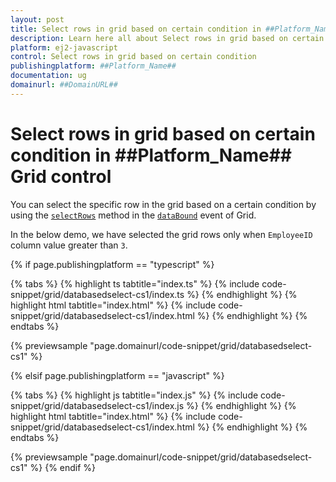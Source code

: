 ```yaml
---
layout: post
title: Select rows in grid based on certain condition in ##Platform_Name## Grid control | Syncfusion
description: Learn here all about Select rows in grid based on certain condition in Syncfusion ##Platform_Name## Grid control of Syncfusion Essential JS 2 and more.
platform: ej2-javascript
control: Select rows in grid based on certain condition 
publishingplatform: ##Platform_Name##
documentation: ug
domainurl: ##DomainURL##
---
```


# Select rows in grid based on certain condition in ##Platform_Name## Grid control

You can select the specific row in the grid based on a certain condition by using the [`selectRows`](../../api/grid/#selectrows) method in the [`dataBound`](../../api/grid/#databound) event of Grid.

In the below demo, we have selected the grid rows only when `EmployeeID` column value greater than `3`.

{% if page.publishingplatform == "typescript" %}

 {% tabs %}
{% highlight ts tabtitle="index.ts" %}
{% include code-snippet/grid/databasedselect-cs1/index.ts %}
{% endhighlight %}
{% highlight html tabtitle="index.html" %}
{% include code-snippet/grid/databasedselect-cs1/index.html %}
{% endhighlight %}
{% endtabs %}
        
{% previewsample "page.domainurl/code-snippet/grid/databasedselect-cs1" %}

{% elsif page.publishingplatform == "javascript" %}

{% tabs %}
{% highlight js tabtitle="index.js" %}
{% include code-snippet/grid/databasedselect-cs1/index.js %}
{% endhighlight %}
{% highlight html tabtitle="index.html" %}
{% include code-snippet/grid/databasedselect-cs1/index.html %}
{% endhighlight %}
{% endtabs %}

{% previewsample "page.domainurl/code-snippet/grid/databasedselect-cs1" %}
{% endif %}